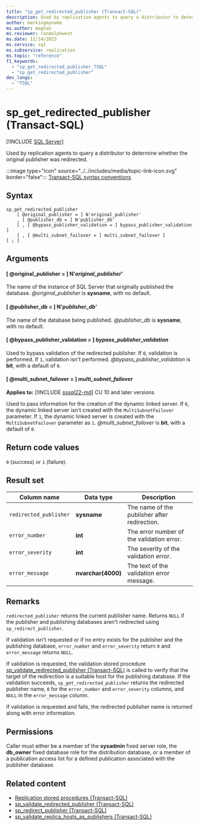 ```yaml
---
title: "sp_get_redirected_publisher (Transact-SQL)"
description: Used by replication agents to query a distributor to determine whether the original publisher was redirected.
author: markingmyname
ms.author: maghan
ms.reviewer: randolphwest
ms.date: 11/14/2023
ms.service: sql
ms.subservice: replication
ms.topic: "reference"
f1_keywords:
  - "sp_get_redirected_publisher_TSQL"
  - "sp_get_redirected_publisher"
dev_langs:
  - "TSQL"
---
```

# sp_get_redirected_publisher (Transact-SQL)

[!INCLUDE [SQL Server](../../includes/applies-to-version/sqlserver.md)]

Used by replication agents to query a distributor to determine whether the original publisher was redirected.

:::image type="icon" source="../../includes/media/topic-link-icon.svg" border="false"::: [Transact-SQL syntax conventions](../../t-sql/language-elements/transact-sql-syntax-conventions-transact-sql.md)

## Syntax

```syntaxsql
sp_get_redirected_publisher
    [ @original_publisher = ] N'original_publisher'
    , [ @publisher_db = ] N'publisher_db'
    [ , [ @bypass_publisher_validation = ] bypass_publisher_validation ]
    [ , [ @multi_subnet_failover = ] multi_subnet_failover ]
[ ; ]
```

## Arguments

#### [ @original_publisher = ] N'*original_publisher*'

The name of the instance of SQL Server that originally published the database. *@original_publisher* is **sysname**, with no default.

#### [ @publisher_db = ] N'*publisher_db*'

The name of the database being published. *@publisher_db* is **sysname**, with no default.

#### [ @bypass_publisher_validation = ] *bypass_publisher_validation*

Used to bypass validation of the redirected publisher. If `0`, validation is performed. If `1`, validation isn't performed. *@bypass_publisher_validation* is **bit**, with a default of `0`.

#### [ @multi_subnet_failover = ] *multi_subnet_failover*

**Applies to:** [!INCLUDE [sssql22-md](../../includes/sssql22-md.md)] CU 10 and later versions

Used to pass information for the creation of the dynamic linked server. If `0`, the dynamic linked server isn't created with the `MultiSubnetFailover` parameter. If `1`, the dynamic linked server is created with the `MultiSubnetFailover` parameter as `1`. *@multi_subnet_failover* is **bit**, with a default of `0`.

## Return code values

`0` (success) or `1` (failure).

## Result set

| Column name | Data type | Description |
| --- | --- | --- |
| `redirected_publisher` | **sysname** | The name of the publisher after redirection. |
| `error_number` | **int** | The error number of the validation error. |
| `error_severity` | **int** | The severity of the validation error. |
| `error_message` | **nvarchar(4000)** | The text of the validation error message. |

## Remarks

`redirected_publisher` returns the current publisher name. Returns `NULL` if the publisher and publishing databases aren't redirected using `sp_redirect_publisher`.

If validation isn't requested or if no entry exists for the publisher and the publishing database, `error_number` and `error_severity` return `0` and `error_message` returns `NULL`.

If validation is requested, the validation stored procedure [sp_validate_redirected_publisher (Transact-SQL)](sp-validate-redirected-publisher-transact-sql.md) is called to verify that the target of the redirection is a suitable host for the publishing database. If the validation succeeds, `sp_get_redirected_publisher` returns the redirected publisher name, `0` for the `error_number` and `error_severity` columns, and `NULL` in the `error_message` column.

If validation is requested and fails, the redirected publisher name is returned along with error information.

## Permissions

Caller must either be a member of the **sysadmin** fixed server role, the **db_owner** fixed database role for the distribution database, or a member of a publication access list for a defined publication associated with the publisher database.

## Related content

- [Replication stored procedures (Transact-SQL)](replication-stored-procedures-transact-sql.md)
- [sp_validate_redirected_publisher (Transact-SQL)](sp-validate-redirected-publisher-transact-sql.md)
- [sp_redirect_publisher (Transact-SQL)](sp-redirect-publisher-transact-sql.md)
- [sp_validate_replica_hosts_as_publishers (Transact-SQL)](sp-validate-replica-hosts-as-publishers-transact-sql.md)
